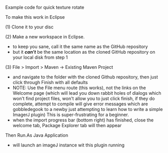 Example code for quick texture rotate

To make this work in Eclipse

(1) Clone it to your disc

(2) Make a new workspace in Eclipse.
  - to keep you sane, call it the same name as the GitHub repository
  - but it ***can't*** be the same location as the cloned GitHub repository on your local disk from step 1

(3) File > Import > Maven -> Existing Maven Project
  - and navigate to the folder with the cloned Github repository, then just click through Finish
    with all defaults
  - NOTE: Use the File menu route (this works), not the links on the Welcome page (which will lead you down rabbit holes 
    of dialogs which won't find project files, won't allow you to just click finish, if they do complete,
    attempt to compile will give error messages which are gobbledegook to a newby just attempting to learn
    how to write a simple ImagerJ plugin)  This is super-frustrating for a beginner.
  - when the import progress bar (bottom right) has finished, close the welcome tab, Package Explorer tab will then appear
  
Then Run.As Java Application
  - will launch an imageJ instance wit this plugin running
